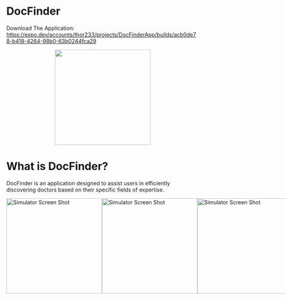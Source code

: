 # DocFinder

Download The Application: https://expo.dev/accounts/thor233/projects/DocFinderApp/builds/acb0de78-b418-4264-98b0-63b0244fca29

<p align="center">
  <img src="https://www.linkpicture.com/q/main_icon_1.png" width="250" >
</p>

<h1>What is DocFinder?</h1>

DocFinder is an application designed to assist users in efficiently discovering doctors based on their specific fields of expertise.


<div style="display: flex; flex-direction: row;">
<img src="https://www.linkpicture.com/q/Simulator-Screen-Shot-iPhone-14-Pro-Max-2023-06-18-at-14.42.26.png" alt="Simulator Screen Shot" width="250">
<img src="https://www.linkpicture.com/q/Simulator-Screen-Shot-iPhone-14-Pro-Max-2023-06-18-at-14.42.34.png" alt="Simulator Screen Shot" width="250">  
<img src="https://www.linkpicture.com/q/Simulator-Screen-Shot-iPhone-14-Pro-Max-2023-06-18-at-14.44.30.png" alt="Simulator Screen Shot" width="250">

<img src="https://www.linkpicture.com/q/Simulator-Screen-Shot-iPhone-14-Pro-Max-2023-06-18-at-14.44.35.png" alt="Simulator Screen Shot" width="250">
<img src="https://www.linkpicture.com/q/Simulator-Screen-Shot-iPhone-14-Pro-Max-2023-06-18-at-14.44.35.png" alt="Simulator Screen Shot" width="250">
<img src="https://www.linkpicture.com/q/Simulator-Screen-Shot-iPhone-14-Pro-Max-2023-06-18-at-14.44.42.png" alt="Simulator Screen Shot" width="250">

<img src="https://www.linkpicture.com/q/Simulator-Screen-Shot-iPhone-14-Pro-Max-2023-06-18-at-15.12.32.png" alt="Simulator Screen Shot" width="250">


</div>
